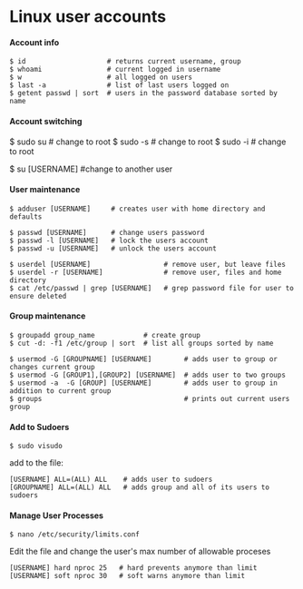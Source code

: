 Linux user accounts
===================

#### Account info

	$ id                    # returns current username, group
	$ whoami		        # current logged in username
	$ w                     # all logged on users
	$ last -a               # list of last users logged on
	$ getent passwd | sort  # users in the password database sorted by name


#### Account switching

$ sudo su         # change to root
$ sudo -s         # change to root
$ sudo -i         # change to root

$ su [USERNAME]   #change to another user


#### User maintenance

	$ adduser [USERNAME]     # creates user with home directory and defaults

	$ passwd [USERNAME]      # change users password
	$ passwd -l [USERNAME]   # lock the users account
	$ passwd -u [USERNAME]   # unlock the users account

	$ userdel [USERNAME]                  # remove user, but leave files
	$ userdel -r [USERNAME]               # remove user, files and home directory 
	$ cat /etc/passwd | grep [USERNAME]   # grep password file for user to ensure deleted


#### Group maintenance

	$ groupadd group_name            # create group
	$ cut -d: -f1 /etc/group | sort  # list all groups sorted by name

	$ usermod -G [GROUPNAME] [USERNAME]        # adds user to group or changes current group
	$ usermod -G [GROUP1],[GROUP2] [USERNAME]  # adds user to two groups
	$ usermod -a  -G [GROUP] [USERNAME]        # adds user to group in addition to current group
	$ groups                                   # prints out current users group

#### Add to Sudoers

	$ sudo visudo

add to the file:
	
	[USERNAME] ALL=(ALL) ALL    # adds user to sudoers
	[GROUPNAME] ALL=(ALL) ALL   # adds group and all of its users to sudoers

#### Manage User Processes

	$ nano /etc/security/limits.conf

Edit the file and change the user's max number of allowable proceses
		
	[USERNAME] hard nproc 25   # hard prevents anymore than limit
	[USERNAME] soft nproc 30   # soft warns anymore than limit
















